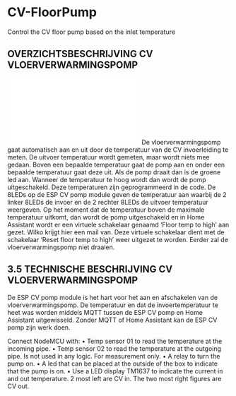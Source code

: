 # CV-FloorPump
Control the CV floor pump based on the inlet temperature

## OVERZICHTSBESCHRIJVING CV VLOERVERWARMINGSPOMP

![Schematic overview](CV_FloorPump_Schematic.pdf)
De vloerverwarmingspomp gaat automatisch aan en uit door de temperatuur van de CV invoerleiding te meten. De uitvoer temperatuur wordt gemeten, maar wordt niets mee gedaan. Boven een bepaalde temperatuur gaat de pomp aan en onder een bepaalde temperatuur gaat deze uit. Als de pomp draait dan is de groene led aan. Wanneer de temperatuur te hoog wordt dan wordt de pomp uitgeschakeld. Deze temperaturen zijn geprogrammeerd in de code. De 8LEDs op de ESP CV pomp module geven de temperatuur aan waarbij de 2 linker 8LEDs de invoer en de 2 rechter 8LEDs de uitvoer temperatuur weergeven. 
Op het moment dat de temperatuur boven de maximale temperatuur uitkomt, dan wordt de pomp uitgeschakeld en in Home Assistant wordt er een virtuele schakelaar genaamd ‘Floor temp to high’ aan gezet. Wilko krijgt hier een mail van. Deze virtuele schakelaar dient met de schakelaar ‘Reset floor temp to high’ weer uitgezet te worden. Eerder zal de vloerverwarmingspomp niet draaien. 

## 3.5	TECHNISCHE BESCHRIJVING CV VLOERVERWARMINGSPOMP
De ESP CV pomp module is het hart voor het aan en afschakelen van de vloerverwarmingspomp. De temperatuur en dat de invoertemperatuur te heet was worden middels MQTT tussen de ESP CV pomp en Home Assistant uitgewisseld. Zonder MQTT of Home Assistant kan de ESP CV pomp zijn werk doen.


 
Connect NodeMCU with:
•	Temp sensor 01 to read the temperature at the incoming pipe.
•	Temp sensor 02 to read the temperature at the outgoing pipe. Is not used in any logic. For measurement only.
•	A relay to turn the pump on.
•	A led that can be placed at the outside of the box to indicate that the pump is on.
•	Use a LED display TM1637 to indicate the current in and out temperature. 2 most left are CV in. The two most right figures are CV out.


